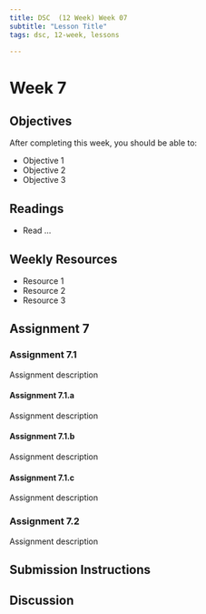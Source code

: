 ```yaml
---
title: DSC  (12 Week) Week 07
subtitle: "Lesson Title"
tags: dsc, 12-week, lessons

---
```


# Week 7

## Objectives

After completing this week, you should be able to:

* Objective 1
* Objective 2
* Objective 3

## Readings

* Read ...

## Weekly Resources

* Resource 1
* Resource 2
* Resource 3

## Assignment 7

### Assignment 7.1

Assignment description

#### Assignment 7.1.a

Assignment description

#### Assignment 7.1.b

Assignment description

#### Assignment 7.1.c

Assignment description

### Assignment 7.2

Assignment description

## Submission Instructions

## Discussion